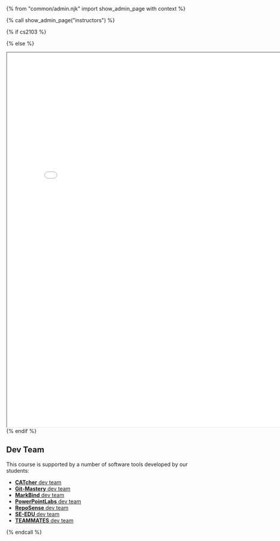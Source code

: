 {% from "common/admin.njk" import show_admin_page with context %}

{% call show_admin_page("instructors") %}
<div id="main">
{% if cs2103 %}

<include src="tutors-info.md" />

{% else %}
<iframe src="{{ url_instructors }}" width="800" height="1000" ></iframe>
{% endif %}


## Dev Team

This course is supported by a number of software tools developed by our students:

* [**CATcher** dev team](https://github.com/CATcher-org/CATcher#current-dev-team)
* [**Git-Mastery** dev team](https://git-mastery.github.io/team/)
* [**MarkBind** dev team](https://markbind.org/about.html)
* [**PowerPointLabs** dev team](https://www.comp.nus.edu.sg/~pptlabs/contact.html)
* [**RepoSense** dev team](https://reposense.org/about.html)
* [**SE-EDU** dev team](https://se-education.org/docs/team.html)
* [**TEAMMATES** dev team](https://teammatesv4.appspot.com/web/front/about)

</div>

{% endcall %}
